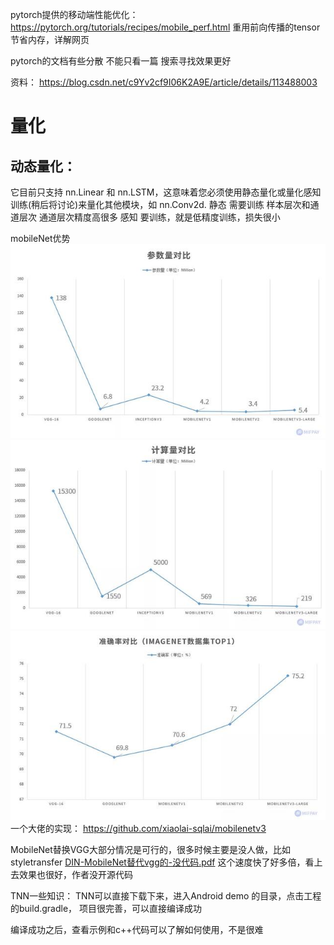 pytorch提供的移动端性能优化：
https://pytorch.org/tutorials/recipes/mobile_perf.html
重用前向传播的tensor节省内存，详解网页

pytorch的文档有些分散 不能只看一篇 搜索寻找效果更好

资料：
https://blog.csdn.net/c9Yv2cf9I06K2A9E/article/details/113488003

# 量化
## 动态量化：
它目前只支持 nn.Linear 和 nn.LSTM，这意味着您必须使用静态量化或量化感知训练(稍后将讨论)来量化其他模块，如 nn.Conv2d.
静态 需要训练 样本层次和通道层次 通道层次精度高很多
感知 要训练，就是低精度训练，损失很小

mobileNet优势  
![](.移动端相关_images/763963c3.png)
![](.移动端相关_images/.png)
![](.移动端相关_images/95403793.png)
一个大佬的实现：
https://github.com/xiaolai-sqlai/mobilenetv3
   
MobileNet替换VGG大部分情况是可行的，很多时候主要是没人做，比如styletransfer 
[DIN-MobileNet替代vgg的-没代码.pdf](file:///E:\读研相关\研究课题\GAN知识\风格迁移\DIN-MobileNet替代vgg的-没代码.pdf)
这个速度快了好多倍，看上去效果也很好，作者没开源代码


TNN一些知识：
TNN可以直接下载下来，进入Android demo 的目录，点击工程的build.gradle， 项目很完善，可以直接编译成功

编译成功之后，查看示例和c++代码可以了解如何使用，不是很难



